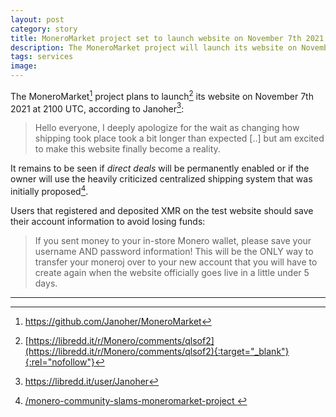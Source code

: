 ```yaml
---
layout: post
category: story
title: MoneroMarket project set to launch website on November 7th 2021
description: The MoneroMarket project will launch its website on November 7th 2021 at 2100 UTC
tags: services
image: 
---
```


The MoneroMarket[^1] project plans to launch[^2] its website on November 7th 2021 at 2100 UTC, according to Janoher[^3]:

> Hello everyone, I deeply apologize for the wait as changing how shipping took place took a bit longer than expected [..] but am excited to make this website finally become a reality. 

It remains to be seen if *direct deals* will be permanently enabled or if the owner will use the heavily criticized centralized shipping system that was initially proposed[^4]. 

Users that registered and deposited XMR on the test website should save their account information to avoid losing funds:

> If you sent money to your in-store Monero wallet, please save your username AND password information! This will be the ONLY way to transfer your moneroj over to your new account that you will have to create again when the website officially goes live in a little under 5 days.

---

[^1]: https://github.com/Janoher/MoneroMarket
[^2]: [https://libredd.it/r/Monero/comments/qlsof2](https://libredd.it/r/Monero/comments/qlsof2){:target="_blank"}{:rel="nofollow"}
[^3]: https://libredd.it/user/Janoher
[^4]: [/monero-community-slams-moneromarket-project ](/monero-community-slams-moneromarket-project)
